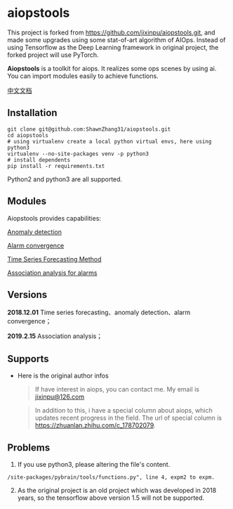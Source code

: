 # aiopstools
This project is forked from https://github.com/jixinpu/aiopstools.git, and made some upgrades using some stat-of-art algorithm of AIOps. Instead of using Tensorflow as the Deep Learning framework in original project, the forked project will use PyTorch. 


**Aiopstools** is a toolkit for aiops. It realizes some ops scenes by using ai. You can import modules easily to achieve functions.

[中文文档](./README_CN.md)

## Installation

```
git clone git@github.com:ShawnZhang31/aiopstools.git
cd aiopstools
# using virtualenv create a local python virtual envs, here using python3
virtualenv --no-site-packages venv -p python3
# install dependents
pip install -r requirements.txt
```

Python2 and python3 are all supported.

## Modules

Aiopstools provides capabilities:

[ Anomaly detection](./docs/anomal_detection_test.md)

[Alarm convergence](./docs/alarm_convergence_test.md)

[Time Series Forecasting Method](./docs/timeseries_predict_test.md)

[Association analysis for alarms](./docs/alarm_association_test.md)

## Versions

**2018.12.01** Time series forecasting、anomaly detection、alarm convergence；

**2019.2.15** Association analysis； 

## Supports
- Here is the original author infos
    >If have interest in aiops, you can contact me. My email is jixinpu@126.com

    > In addition to this, i have a special column about aiops, which updates recent progress in the field. The url of special column is https://zhuanlan.zhihu.com/c_178702079.

## Problems

1. If you use python3, please altering the file's content.

```
/site-packages/pybrain/tools/functions.py", line 4, expm2 to expm.
```
2. As the original project is an old project which was developed in 2018 years, so the tensorflow above version 1.5 will not be supported.